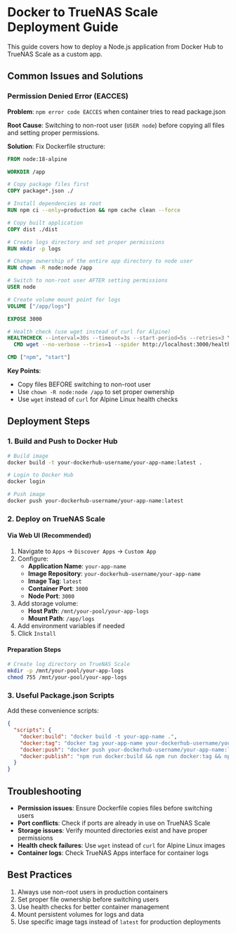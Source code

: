# Docker to TrueNAS Scale Deployment Guide

This guide covers how to deploy a Node.js application from Docker Hub to TrueNAS Scale as a custom app.

## Common Issues and Solutions

### Permission Denied Error (EACCES)
**Problem**: `npm error code EACCES` when container tries to read package.json

**Root Cause**: Switching to non-root user (`USER node`) before copying all files and setting proper permissions.

**Solution**: Fix Dockerfile structure:
```dockerfile
FROM node:18-alpine

WORKDIR /app

# Copy package files first
COPY package*.json ./

# Install dependencies as root
RUN npm ci --only=production && npm cache clean --force

# Copy built application
COPY dist ./dist

# Create logs directory and set proper permissions
RUN mkdir -p logs

# Change ownership of the entire app directory to node user
RUN chown -R node:node /app

# Switch to non-root user AFTER setting permissions
USER node

# Create volume mount point for logs
VOLUME ["/app/logs"]

EXPOSE 3000

# Health check (use wget instead of curl for Alpine)
HEALTHCHECK --interval=30s --timeout=3s --start-period=5s --retries=3 \
  CMD wget --no-verbose --tries=1 --spider http://localhost:3000/health || exit 1

CMD ["npm", "start"]
```

**Key Points**:
- Copy files BEFORE switching to non-root user
- Use `chown -R node:node /app` to set proper ownership
- Use `wget` instead of `curl` for Alpine Linux health checks

## Deployment Steps

### 1. Build and Push to Docker Hub

```bash
# Build image
docker build -t your-dockerhub-username/your-app-name:latest .

# Login to Docker Hub
docker login

# Push image
docker push your-dockerhub-username/your-app-name:latest
```

### 2. Deploy on TrueNAS Scale

#### Via Web UI (Recommended)
1. Navigate to `Apps` → `Discover Apps` → `Custom App`
2. Configure:
   - **Application Name**: `your-app-name`
   - **Image Repository**: `your-dockerhub-username/your-app-name`
   - **Image Tag**: `latest`
   - **Container Port**: `3000`
   - **Node Port**: `3000`
3. Add storage volume:
   - **Host Path**: `/mnt/your-pool/your-app-logs`
   - **Mount Path**: `/app/logs`
4. Add environment variables if needed
5. Click `Install`

#### Preparation Steps
```bash
# Create log directory on TrueNAS Scale
mkdir -p /mnt/your-pool/your-app-logs
chmod 755 /mnt/your-pool/your-app-logs
```

### 3. Useful Package.json Scripts

Add these convenience scripts:
```json
{
  "scripts": {
    "docker:build": "docker build -t your-app-name .",
    "docker:tag": "docker tag your-app-name your-dockerhub-username/your-app-name:latest",
    "docker:push": "docker push your-dockerhub-username/your-app-name:latest",
    "docker:publish": "npm run docker:build && npm run docker:tag && npm run docker:push"
  }
}
```

## Troubleshooting

- **Permission issues**: Ensure Dockerfile copies files before switching users
- **Port conflicts**: Check if ports are already in use on TrueNAS Scale
- **Storage issues**: Verify mounted directories exist and have proper permissions
- **Health check failures**: Use `wget` instead of `curl` for Alpine Linux images
- **Container logs**: Check TrueNAS Apps interface for container logs

## Best Practices

1. Always use non-root users in production containers
2. Set proper file ownership before switching users
3. Use health checks for better container management
4. Mount persistent volumes for logs and data
5. Use specific image tags instead of `latest` for production deployments
